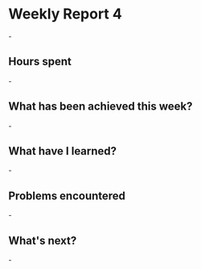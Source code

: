 # Weekly Report 4

\-

## Hours spent

\-

## What has been achieved this week?

\-

## What have I learned?

\-

## Problems encountered

\-

## What's next?

\-